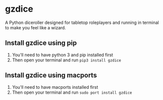 # gzdice

A Python diceroller designed for tabletop roleplayers and running in terminal to make you feel like a wizard.

## Install gzdice using pip

1. You'll need to have python 3 and pip installed first
2. Then open your terminal and run `pip3 install gzdice`

## Install gzdice using macports

1. You'll need to have macports installed first
2. Then open your terminal and run `sudo port install gzdice`
